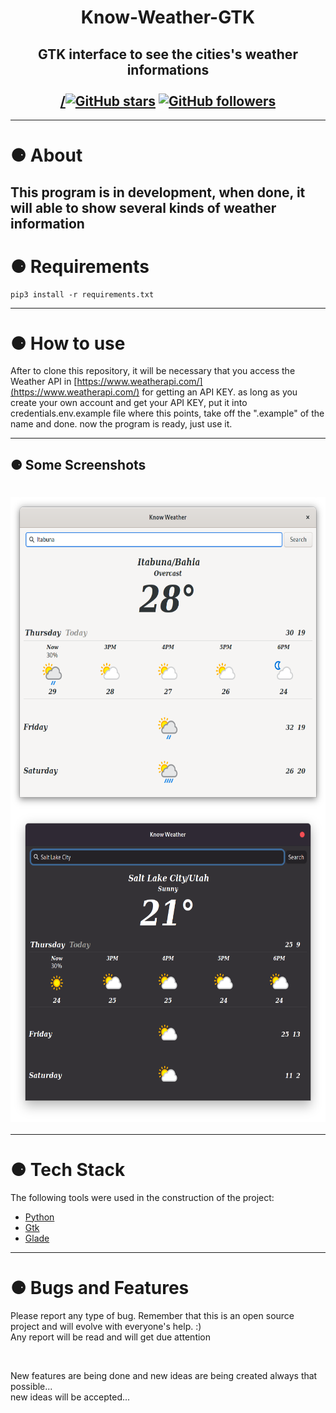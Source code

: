 <h1 align="center">Know-Weather-GTK</h1>
<h2 align="center" >
GTK interface to see the cities's weather informations<br><br>
    <a href="https://github.com/PabloEmidio/Know-Weather-GTK/stargazers">/<img alt="GitHub stars" src="https://img.shields.io/github/stars/PabloEmidio/Know-Weather-GTK?style=social"></a>
    <a href="https://github.com/PabloEmidio"><img alt="GitHub followers" src="https://img.shields.io/github/followers/PabloEmidio?label=Follow%20me&style=social"></a>
</h2>

---
# ⚈ About
This program is in development, when done, it will able to show several kinds of weather information
---

# ⚈ Requirements

```
pip3 install -r requirements.txt
```
---

# ⚈ How to use
After to clone this repository, it will be necessary that you access the Weather API in [https://www.weatherapi.com/](https://www.weatherapi.com/) for getting an API KEY. as long as you create your own account and get your API KEY, put it into credentials.env.example file where this points, take off the ".example" of the name and done.
now the program is ready, just use it.

---

## ⚈ Some Screenshots
<h1 align="center">
  <img align="center" src=".images/search_01.png" height="500px"><br><img align="center" src=".images/search_02.png" height="500px">
</h1>

---

# ⚈ Tech Stack

The following tools were used in the construction of the project:

- [Python](https://www.python.org/)
- [Gtk](https://www.gtk.org/)
- [Glade](https://glade.gnome.org/)

---

# ⚈ Bugs and Features
<p>
Please report any type of bug. Remember that this is an open source project and will evolve with everyone's help. :)<br>
Any report will be read and will get due attention
</p><br>
<p>
New features are being done and new ideas are being created always that possible...<br>
new ideas will be accepted...
</p>

